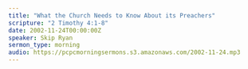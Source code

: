 ```yaml
---
title: "What the Church Needs to Know About its Preachers"
scripture: "2 Timothy 4:1-8"
date: 2002-11-24T00:00:00Z
speaker: Skip Ryan
sermon_type: morning
audio: https://pcpcmorningsermons.s3.amazonaws.com/2002-11-24.mp3 
---
```



